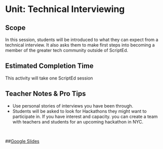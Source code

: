 # Unit: Technical Interviewing


## Scope
In this session, students will be introduced to what they can expect from a technical interview. It also asks them to make first steps into becoming a member of the greater tech community outside of ScriptEd.

## Estimated Completion Time
This activity will take one ScriptEd session  

## Teacher Notes & Pro Tips
* Use personal stories of interviews you have been through.
* Students will be asked to look for Hackathons they might want to participate in. If you have interest and capacity. you can create a team with teachers and students for an upcoming hackathon in NYC.

<br>


##[Google Slides](https://docs.google.com/presentation/d/1tW3EbRX4YzXk8utj0HcYh1VPZGk2LX8p9IJJAPb0_yM/edit?usp=sharing)







